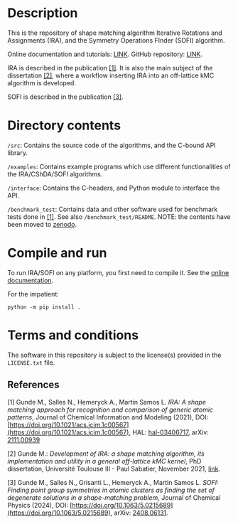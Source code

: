 # Description

This is the repository of shape matching algorithm
Iterative Rotations and Assignments (IRA), and the Symmetry Operations FInder (SOFI) algorithm.

Online documentation and tutorials: [LINK](https://mammasmias.github.io/IterativeRotationsAssignments/).
GitHub repository: [LINK](https://github.com/mammasmias/IterativeRotationsAssignments).

IRA is described in the publication [[1]](#1).
It is also the main subject of the dissertation [[2]](#2), where a workflow
inserting IRA into an off-lattice kMC algorithm is developed.

SOFI is described in the publication [[3]](#3).

# Directory contents

 `/src`:
   Contains the source code of the algorithms, and the C-bound API library.

 `/examples`:
   Contains example programs which use different functionalities of the IRA/CShDA/SOFI algorithms.

 `/interface`:
   Contains the C-headers, and Python module to interface the API.

 `/benchmark_test`:
   Contains data and other software used for benchmark tests done in [[1]](#1). See
   also `/benchmark_test/README`. NOTE: the contents have been moved to [zenodo](https://zenodo.org/doi/10.5281/zenodo.10568513).


# Compile and run
To run IRA/SOFI on any platform, you first need to compile it. See the [online documentation](https://mammasmias.github.io/IterativeRotationsAssignments/compilation.html).

For the impatient:

    python -m pip install .


# Terms and conditions
The software in this repository is subject to the license(s) provided in the `LICENSE.txt` file.


## References

<a id="1">[1]</a>
Gunde M., Salles N., Hemeryck A., Martin Samos L.
*IRA: A shape matching approach for recognition and comparison of generic atomic patterns*,
Journal of Chemical Information and Modeling (2021), DOI:
[https://doi.org/10.1021/acs.jcim.1c00567](https://doi.org/10.1021/acs.jcim.1c00567),
HAL: [hal-03406717](https://hal.laas.fr/hal-03406717), arXiv:
[2111.00939](https://export.arxiv.org/abs/2111.00939)

<a id="2">[2]</a>
Gunde M.: *Development of IRA: a shape matching algorithm, its implementation
and utility in a general off-lattice kMC kernel*, PhD dissertation, Université Toulouse III - Paul Sabatier,
November 2021,
[link](https://theses.hal.science/tel-03635139v2).

<a id="3">[3]</a>
Gunde M., Salles N., Grisanti L., Hemeryck A., Martin Samos L.
*SOFI: Finding point group symmetries in atomic clusters as finding the set of degenerate solutions in a shape-matching problem*,
Journal of Chemical Physics (2024), DOI:
[https://doi.org/10.1063/5.0215689](https://doi.org/10.1063/5.0215689),
arXiv: [2408.06131](https://arxiv.org/abs/2408.06131).
